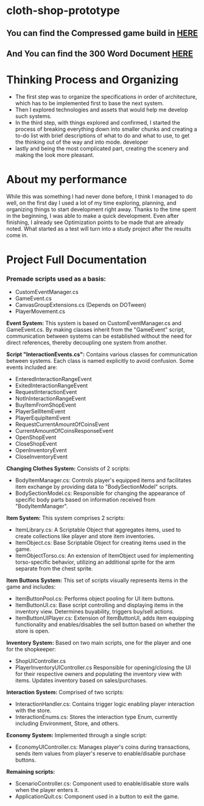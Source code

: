 # cloth-shop-prototype

## **You can find the Compressed game build in [HERE](https://github.com/EduardoSilveira6657/cloth-shop-prototype/tree/0f4e75a57b27d0ec8bd6dacedeed76dd42d90806/Game%20Executable)**
## **And You can find the 300 Word Document [HERE](https://github.com/EduardoSilveira6657/cloth-shop-prototype/blob/306718eb532dcd92acf28133bb0f2814d180b203/Eduardo%20Silveira%20-%20Programmer%20Interview%20Document.pdf)**

# Thinking Process and Organizing

- The first step was to organize the specifications in order of architecture, which has to be implemented first to base the next system.
- Then I explored technologies and assets that would help me develop such systems.
- In the third step, with things explored and confirmed, I started the process of breaking everything down into smaller chunks and creating a to-do list with brief descriptions of what to do and what to use, to get the thinking out of the way and into mode. developer
- lastly and being the most complicated part, creating the scenery and making the look more pleasant.

# About my performance

While this was something I had never done before, I think I managed to do well, on the first day I used a lot of my time exploring, planning, and organizing things to start development right away. Thanks to the time spent in the beginning, I was able to make a quick development.
Even after finishing, I already see Optimization points to be made that are already noted. What started as a test will turn into a study project after the results come in.

# Project Full Documentation

### **Premade scripts used as a basis:**

- CustomEventManager.cs
- GameEvent.cs
- CanvasGroupExtensions.cs (Depends on DOTween)
- PlayerMovement.cs

**Event System:**
This system is based on CustomEventManager.cs and GameEvent.cs. By making classes inherit from the "GameEvent" script, communication between systems can be established without the need for direct references, thereby decoupling one system from another.

**Script "InteractionEvents.cs":**
Contains various classes for communication between systems. Each class is named explicitly to avoid confusion. Some events included are:

- EnteredInteractionRangeEvent
- ExitedInteractionRangeEvent
- RequestInteractionEvent
- NotInInteractionRangeEvent
- BuyItemFromShopEvent
- PlayerSellItemEvent
- PlayerEquipItemEvent
- RequestCurrentAmountOfCoinsEvent
- CurrentAmountOfCoinsResponseEvent
- OpenShopEvent
- CloseShopEvent
- OpenInventoryEvent
- CloseInventoryEvent

**Changing Clothes System:**
Consists of 2 scripts:

- BodyItemManager.cs: Controls player's equipped items and facilitates item exchange by providing data to "BodySectionModel" scripts.
- BodySectionModel.cs: Responsible for changing the appearance of specific body parts based on information received from "BodyItemManager".

**Item System:**
This system comprises 2 scripts:

- ItemLibrary.cs: A Scriptable Object that aggregates items, used to create collections like player and store item inventories.
- ItemObject.cs: Base Scriptable Object for creating items used in the game.
- ItemObjectTorso.cs: An extension of ItemObject used for implementing torso-specific behavior, utilizing an additional sprite for the arm separate from the chest sprite.

**Item Buttons System:**
This set of scripts visually represents items in the game and includes:

- ItemButtonPool.cs: Performs object pooling for UI item buttons.
- ItemButtonUI.cs: Base script controlling and displaying items in the inventory view. Determines buyability, triggers buy/sell actions.
- ItemButtonUIPlayer.cs: Extension of ItemButtonUI, adds item equipping functionality and enables/disables the sell button based on whether the store is open.

**Inventory System:**
Based on two main scripts, one for the player and one for the shopkeeper:

- ShopUIController.cs
- PlayerInventoryUIController.cs
Responsible for opening/closing the UI for their respective owners and populating the inventory view with items. Updates inventory based on sales/purchases.

**Interaction System:**
Comprised of two scripts:

- InteractionHandler.cs: Contains trigger logic enabling player interaction with the store.
- InteractionEnums.cs: Stores the interaction type Enum, currently including Environment, Store, and others.

**Economy System:**
Implemented through a single script:

- EconomyUIController.cs: Manages player's coins during transactions, sends item values from player's reserve to enable/disable purchase buttons.

**Remaining scripts:**

- ScenarioController.cs: Component used to enable/disable store walls when the player enters it.
- ApplicationQuit.cs: Component used in a button to exit the game.



